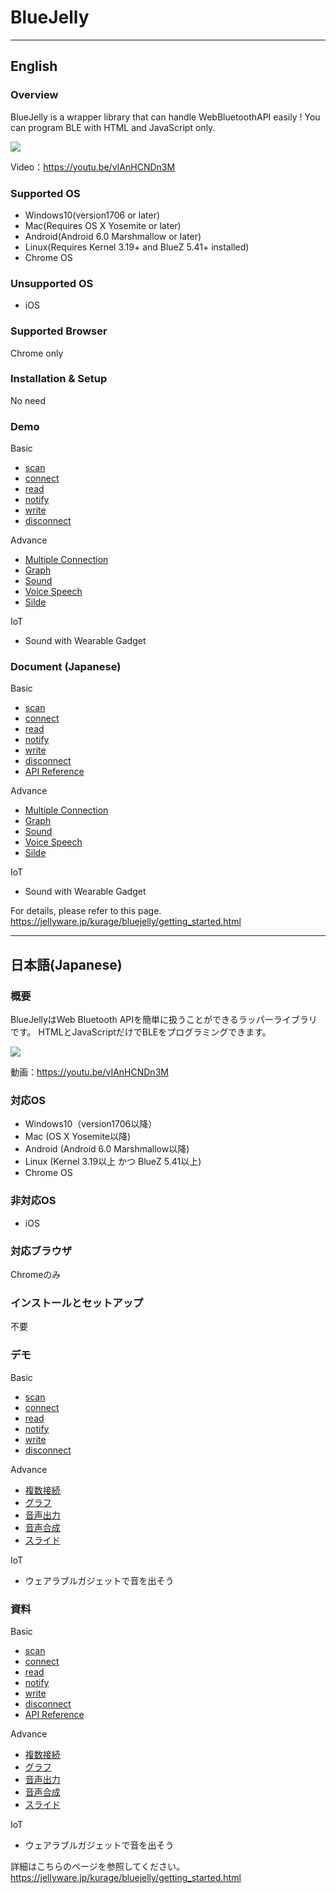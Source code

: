 # BlueJelly

---
## English

### Overview
BlueJelly is a wrapper library that can handle WebBluetoothAPI easily !
You can program BLE with HTML and JavaScript only.

![](https://jellyware.jp/kurage/img/cover/bluejelly/getting_started.png)

Video：https://youtu.be/vIAnHCNDn3M

### Supported OS
- Windows10(version1706 or later)
- Mac(Requires OS X Yosemite or later)
- Android(Android 6.0 Marshmallow or later)
- Linux(Requires Kernel 3.19+ and BlueZ 5.41+ installed)
- Chrome OS

### Unsupported OS
- iOS

### Supported Browser
Chrome only

### Installation & Setup
No need

### Demo
Basic
- [scan](https://jellyware.jp/kurage/bluejelly/code/scan.html)
- [connect](https://jellyware.jp/kurage/bluejelly/code/connect.html)
- [read](https://jellyware.jp/kurage/bluejelly/code/read.html)
- [notify](https://jellyware.jp/kurage/bluejelly/code/notify.html)
- [write](https://jellyware.jp/kurage/bluejelly/code/write.html)
- [disconnect](https://jellyware.jp/kurage/bluejelly/code/disconnect.html)

Advance
- [Multiple Connection](https://jellyware.jp/kurage/bluejelly/code/notify_2connection.html)
- [Graph](https://jellyware.jp/kurage/bluejelly/code/advance_graph.html)
- [Sound](https://jellyware.jp/kurage/bluejelly/code/advance_sound.html)
- [Voice Speech](https://jellyware.jp/kurage/bluejelly/code/advance_speech_blenano2.html)
- [Silde](https://jellyware.jp/kurage/bluejelly/code/advance_slick.html)

IoT
- Sound with Wearable Gadget

### Document (Japanese)
Basic
- [scan](http://jellyware.jp/kurage/bluejelly/scan.html)
- [connect](http://jellyware.jp/kurage/bluejelly/connect.html)
- [read](http://jellyware.jp/kurage/bluejelly/read.html)
- [notify](http://jellyware.jp/kurage/bluejelly/notify.html)
- [write](http://jellyware.jp/kurage/bluejelly/write.html)
- [disconnect](http://jellyware.jp/kurage/bluejelly/disconnect.html)
- [API Reference](http://jellyware.jp/kurage/bluejelly/api_reference.html)

Advance
- [Multiple Connection](http://jellyware.jp/kurage/bluejelly/multiple_connections.html)
- [Graph](http://jellyware.jp/kurage/bluejelly/advance_graph.html)
- [Sound](http://jellyware.jp/kurage/bluejelly/advance_sound.html)
- [Voice Speech](http://jellyware.jp/kurage/bluejelly/advance_speech.html)
- [Silde](http://jellyware.jp/kurage/bluejelly/advance_slick.html)

IoT
- Sound with Wearable Gadget

For details, please refer to this page.
https://jellyware.jp/kurage/bluejelly/getting_started.html


---
## 日本語(Japanese)

### 概要
BlueJellyはWeb Bluetooth APIを簡単に扱うことができるラッパーライブラリです。
HTMLとJavaScriptだけでBLEをプログラミングできます。

![](https://jellyware.jp/kurage/img/cover/bluejelly/getting_started.png)

動画：https://youtu.be/vIAnHCNDn3M

### 対応OS
- Windows10（version1706以降）
- Mac (OS X Yosemite以降)
- Android (Android 6.0 Marshmallow以降)
- Linux (Kernel 3.19以上 かつ BlueZ 5.41以上)
- Chrome OS

### 非対応OS
- iOS

### 対応ブラウザ
Chromeのみ

### インストールとセットアップ
不要

### デモ
Basic
- [scan](https://jellyware.jp/kurage/bluejelly/code/scan.html)
- [connect](https://jellyware.jp/kurage/bluejelly/code/connect.html)
- [read](https://jellyware.jp/kurage/bluejelly/code/read.html)
- [notify](https://jellyware.jp/kurage/bluejelly/code/notify.html)
- [write](https://jellyware.jp/kurage/bluejelly/code/write.html)
- [disconnect](https://jellyware.jp/kurage/bluejelly/code/disconnect.html)

Advance
- [複数接続](https://jellyware.jp/kurage/bluejelly/code/notify_2connection.html)
- [グラフ](https://jellyware.jp/kurage/bluejelly/code/advance_graph.html)
- [音声出力](https://jellyware.jp/kurage/bluejelly/code/advance_sound.html)
- [音声合成](https://jellyware.jp/kurage/bluejelly/code/advance_speech_blenano2.html)
- [スライド](https://jellyware.jp/kurage/bluejelly/code/advance_slick.html)

IoT
- ウェアラブルガジェットで音を出そう

### 資料
Basic
- [scan](http://jellyware.jp/kurage/bluejelly/scan.html)
- [connect](http://jellyware.jp/kurage/bluejelly/connect.html)
- [read](http://jellyware.jp/kurage/bluejelly/read.html)
- [notify](http://jellyware.jp/kurage/bluejelly/notify.html)
- [write](http://jellyware.jp/kurage/bluejelly/write.html)
- [disconnect](http://jellyware.jp/kurage/bluejelly/disconnect.html)
- [API Reference](http://jellyware.jp/kurage/bluejelly/api_reference.html)

Advance
- [複数接続](http://jellyware.jp/kurage/bluejelly/multiple_connections.html)
- [グラフ](http://jellyware.jp/kurage/bluejelly/advance_graph.html)
- [音声出力](http://jellyware.jp/kurage/bluejelly/advance_sound.html)
- [音声合成](http://jellyware.jp/kurage/bluejelly/advance_speech.html)
- [スライド](http://jellyware.jp/kurage/bluejelly/advance_slick.html)

IoT
- ウェアラブルガジェットで音を出そう

詳細はこちらのページを参照してください。
https://jellyware.jp/kurage/bluejelly/getting_started.html
